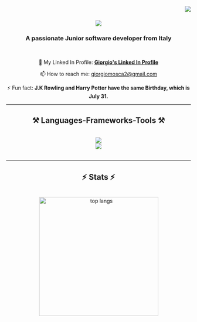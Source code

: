 <img align="right" src="https://visitor-badge.laobi.icu/badge?page_id=GiorgioMos.GiorgioMos" />

<h1 align="center">
    <img src="https://readme-typing-svg.herokuapp.com/?font=Righteous&size=35&center=true&vCenter=true&width=500&height=70&duration=4000&lines=Hi+There!+👋;+I'm+Giorgio+Mosca!;" />
</h1>

<h3 align="center">A passionate Junior software developer from Italy</h3>

<br/>

<div align="center">

  📄 My Linked In Profile: **[Giorgio's Linked In Profile](https://www.linkedin.com/in/giorgio-mosca/)**

  📫 How to reach me: giorgiomosca2@gmail.com

 ⚡ Fun fact: **J.K Rowling and Harry Potter have the same Birthday, which is July 31.**

  </div>

 <hr/>

 <h2 align="center">⚒️ Languages-Frameworks-Tools ⚒️</h2>
<br/>
<div align="center">
    <img src="https://skillicons.dev/icons?i=vscode,github,git,mysql,npm,nodejs,vite" /><br>
    <img src="https://skillicons.dev/icons?i=html,css,bootstrap,sass,vue,javascript,laravel,php" /><br>
</div>

<br/>

<hr/>

<h2 align="center">⚡ Stats ⚡</h2>
<br>
<div align=center>
  <img width=325 align="center" src="https://github-readme-stats.vercel.app/api/top-langs/?username=GiorgioMos&hide=HTML&langs_count=8&layout=compact&theme=react&border_radius=10&size_weight=0.5&count_weight=0.5&exclude_repo=github-readme-stats" alt="top langs" />
</div>
